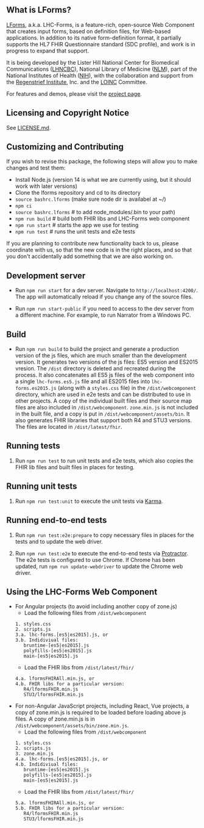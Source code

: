 ## What is LForms?

[LForms](http://lhncbc.github.io/lforms/), a.k.a. LHC-Forms, is a feature-rich,
open-source Web Component that creates input forms, based on definition files, for
Web-based applications. In addition to its native form-definition format, it
partially supports the HL7 FHIR Questionnaire standard (SDC profile), and work
is in progress to expand that support.

It is being developed by the Lister Hill National Center for Biomedical
Communications ([LHNCBC](https://lhncbc.nlm.nih.gov)), National Library of
Medicine ([NLM](https://www.nlm.nih.gov)), part of the National Institutes of
Health ([NIH](https://www.nih.gov)), with the collaboration and support from the
[Regenstrief Institute](https://www.regenstrief.org/), Inc. and the
[LOINC](https://loinc.org/) Committee.

For features and demos, please visit the [project
page](http://lhncbc.github.io/lforms/).

## Licensing and Copyright Notice
See [LICENSE.md](LICENSE.md).

## Customizing and Contributing
If you wish to revise this package, the following steps will allow you to make
changes and test them:

* Install Node.js (version 14 is what we are currently using, but it should work with later versions)
* Clone the lforms repository and cd to its directory
* `source bashrc.lforms` (make sure node dir is availabel at ~/)    
* `npm ci`
* `source bashrc.lforms` # to add node_modules/.bin to your path)
* `npm run build` # build both FHIR libs and LHC-Forms web component
* `npm run start` # starts the app we use for testing
* `npm run test` # runs the unit tests and e2e tests

If you are planning to contribute new functionality back to us, please
coordinate with us, so that the new code is in the right places, and so that
you don't accidentally add something that we are also working on.

## Development server

* Run `npm run start` for a dev server. Navigate to `http://localhost:4200/`. 
   The app will automatically reload if you change any of the source files.

* Run `npm run start-public` if you need to access to the dev server from a different machine. 
   For example, to run Narrator from a Windows PC.

## Build

* Run `npm run build` to build the project and generate a production version of the js files, 
   which are much smaller than the development version. It generates two versions of the js files: 
   ES5 version and ES2015 vresion. The `/dist` directory is deleted and recreated during the process. 
   It also concatenates all ES5 js files of the web component into a single `lhc-forms.es5.js` file 
   and all ES2015 files into `lhc-forms.es2015.js` (along with a `styles.css` file) in the 
   `/dist/webcomponent` directory, which are used in e2e tests and can be distributed to use 
   in other projects. A copy of the individual built files and their source map files are also 
   included in `/dist/webcomponent`. `zone.min.js` is not included in the built file, 
   and a copy is put in `/dist/webcomponent/assets/bin`.
   It also generates FHIR libraries that support both R4 and STU3 versions. The files are located in `/dist/latest/fhir`.

## Running tests
1. Run `npm run test` to run unit tests and e2e tests, which also copies the FHIR lib files 
   and built files in places for testing.

## Running unit tests

1. Run `npm run test:unit` to execute the unit tests via [Karma](https://karma-runner.github.io).

## Running end-to-end tests

1. Run `npm run test:e2e:prepare` to copy necessary files in places for the tests and to update the web driver.

1. Run `npm run test:e2e` to execute the end-to-end tests via [Protractor](http://www.protractortest.org/). 
   The e2e tests is configured to use Chrome. If Chrome has been updated, run `npm run update-webdriver` 
   to update the Chrome web driver.

## Using the LHC-Forms Web Component 
* For Angular projects (to avoid including another copy of zone.js)
  * Load the following files from `/dist/webcomponent`
  ```
  1. styles.css
  2. scripts.js  
  3.a. lhc-forms.[es5|es2015].js, or
  3.b. Indidiviual files:
     bruntime-[es5|es2015].js
     polyfills-[es5|es2015].js
     main-[es5|es2015].js 
  ```
  * Load the FHIR libs from `/dist/latest/fhir/`   
  ```
  4.a. lformsFHIRAll.min.js, or
  4.b. FHIR libs for a particular version:
     R4/lformsFHIR.min.js
     STU3/lformsFHIR.min.js
  ```
* For non-Angular JavaScript projects, including React, Vue projects, a copy of zone.min.js is required to 
  be loaded before loading above js files. A copy of zone.min.js is in `/dist/webcomponent/assets/bin/zone.min.js`.
  * Load the following files from `/dist/webcomponent`
  ```
  1. styles.css
  2. scripts.js  
  3. zone.min.js
  4.a. lhc-forms.[es5|es2015].js, or
  4.b. Indidiviual files:
     bruntime-[es5|es2015].js
     polyfills-[es5|es2015].js
     main-[es5|es2015].js 
  ```
  * Load the FHIR libs from `/dist/latest/fhir/`   
  ```
  5.a. lformsFHIRAll.min.js, or
  5.b. FHIR libs for a particular version:
     R4/lformsFHIR.min.js
     STU3/lformsFHIR.min.js
  ```

